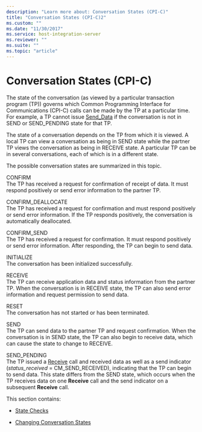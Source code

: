 ```yaml
---
description: "Learn more about: Conversation States (CPI-C)"
title: "Conversation States (CPI-C)2"
ms.custom: ""
ms.date: "11/30/2017"
ms.service: host-integration-server
ms.reviewer: ""
ms.suite: ""
ms.topic: "article"
---
```

# Conversation States (CPI-C)
The state of the conversation (as viewed by a particular transaction program (TP)) governs which Common Programming Interface for Communications (CPI-C) calls can be made by the TP at a particular time. For example, a TP cannot issue [Send_Data](./send-data-cpi-c-2.md) if the conversation is not in SEND or SEND_PENDING state for that TP.  
  
 The state of a conversation depends on the TP from which it is viewed. A local TP can view a conversation as being in SEND state while the partner TP views the conversation as being in RECEIVE state. A particular TP can be in several conversations, each of which is in a different state.  
  
 The possible conversation states are summarized in this topic.  
  
 CONFIRM  
 The TP has received a request for confirmation of receipt of data. It must respond positively or send error information to the partner TP.  
  
 CONFIRM_DEALLOCATE  
 The TP has received a request for confirmation and must respond positively or send error information. If the TP responds positively, the conversation is automatically deallocated.  
  
 CONFIRM_SEND  
 The TP has received a request for confirmation. It must respond positively or send error information. After responding, the TP can begin to send data.  
  
 INITIALIZE  
 The conversation has been initialized successfully.  
  
 RECEIVE  
 The TP can receive application data and status information from the partner TP. When the conversation is in RECEIVE state, the TP can also send error information and request permission to send data.  
  
 RESET  
 The conversation has not started or has been terminated.  
  
 SEND  
 The TP can send data to the partner TP and request confirmation. When the conversation is in SEND state, the TP can also begin to receive data, which can cause the state to change to RECEIVE.  
  
 SEND_PENDING  
 The TP issued a [Receive](./receive-cpi-c-2.md) call and received data as well as a send indicator (*status_received* = CM_SEND_RECEIVED), indicating that the TP can begin to send data. This state differs from the SEND state, which occurs when the TP receives data on one **Receive** call and the send indicator on a subsequent **Receive** call.  
  
 This section contains:  
  
-   [State Checks](../core/state-checks-cpi-c-1.md)  
  
-   [Changing Conversation States](../core/changing-conversation-states-cpi-c-2.md)
